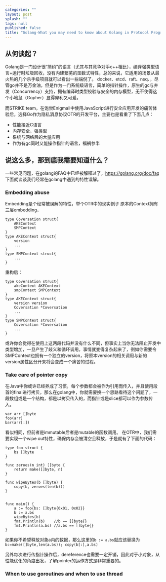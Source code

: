 ```yaml
---
categories: ""
layout: post
splash: ""
tags: null
published: false
title: "Golang-What you may need to know about Golang in Protocol Programming"
---
```


## 从何谈起？

Golang是一门设计很“简约”的语言（尤其与其竞争对手c++相比），编译强类型语言+运行时垃圾回收，没有内建繁芜的函数式特性，总的来说，它适用的场景从最火热的几个杀手级项目就可以看出一些端倪了。
docker、etcd、raft、nsq、，尽管go并不是万金油，但是作为一门系统级语言，简单的指针操作，原生的gc与并发（Concurrency）支持，拥有编译时类型校验与安全的内存模型，无不使得这个小地鼠（Gopher）显得犀利又可爱。

而STRIKE team，在饱尝Enigmail中使用JavaScript进行安全应用开发的痛苦体验后，选择Go作为隐私消息协议OTR的开发平台，主要也是看重了下面几点：
- 性能接近C语言
- 内存安全，强类型
- 系统与网络层的大量应用
- 作为有gc同时又能操作指针的语言，福祸参半

## 说这么多，那到底我需要知道什么？

一些常见问题，在golang的FAQ中已经被解释过了，https://golang.org/doc/faq
下面就谈谈我们经常在golang中遇到的特性误解。

### Embedding abuse

Embedding是个经常被误解的特性，举个OTR中的现实例子
原本的Context拥有三层embedding，

```
type Coversation struct{
    AKEContext
    SMPContext
}
type AKEContext struct{
	version
    ...
}
type SMPContext struct{
	...
}
```

重构后：

```
type Coversation struct{
    akeContext AKEContext
    smpContext SMPContext
}
type AKEContext struct{
	version version
	Coversation *Coversation
    ...
}
type SMPContext struct{
	Coversation *Coversation
    ...
}
```

或许你会觉得在使用上这两段代码并没有什么不同，但事实上当你无法阻止开发中类型增加，一旦产生了歧义和循环调用，事情就变得复杂起来了，例如你需要令SMPContext也拥有一个独立的version，将原本version的相关调用与新的version属性区分开来将会变成一个痛苦的过程。

### Take care of pointer copy

在Java中你或许已经养成了习惯，每个参数都会被作为引用而传入，并且使用段首的final进行拷贝，那么在golang中，你就需要换一个思路看待这个问题了，一段数组或是一个结构，都是以拷贝传入的，而指针或是slice都可以作为参数传入。

```
var arr []byte
foo(arr)
bar(arr[:])
```

看似相同，但前者是immutable后者是mutable的函数调用。
在OTR中，我们需要实现一个wipe out特性，确保内存会被清空且释放，于是就有了下面的代码：

```
type foo struct {
    bs []byte
}

func zeroes(n int) []byte {
    return make([]byte, n)
}

func wipeBytes(b []byte) {
    copy(b, zeroes(len(b)))
}


func main() {
    a := foo{bs: []byte{0x01, 0x02}}
    b := a.bs
    wipeBytes(b)
    fmt.Println(b)    //b == []byte{}
    fmt.Println(a.bs) //a.bs == []byte{}
}
```

如果你不希望释放对象a内的数据，那么这里的`b := a.bs`就应该替换为`b:=make([]byte,len(a.bs)); copy(b[:],a.bs)`

另外每次进行传指针操作后，dereference也需要一定开销，因此对于小对象，从性能优化的角度出发，了解pointer的运作方式是非常重要的。

### When to use goroutines and when to use thread
